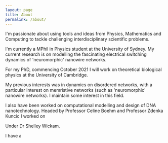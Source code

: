 ```yaml
---
layout: page
title: About
permalink: /about/
---
```


I'm passionate about using tools and ideas from Physics, Mathematics and Computing to tackle challenging interdisciplinary scientific problems.

I'm currently a MPhil in Physics student at the University of Sydney. My current research is on modelling the fascinating electrical switching dynamics of 'neuromorphic' nanowire networks.

For my PhD, commencing October 2021 I will work on theoretical biological physics at the University of Cambridge.



My previous interests was in dynamics on disordered networks, with a particular interest on memristive networks (such as 'neuromorphic' nanowire networks). I maintain some interest in this field.

I also have been worked on computational modelling and design of DNA nanotechnology. Headed by Professor Celine Boehm and Professor Zdenka Kuncic I worked on 

Under Dr Shelley Wickam.





I have a

